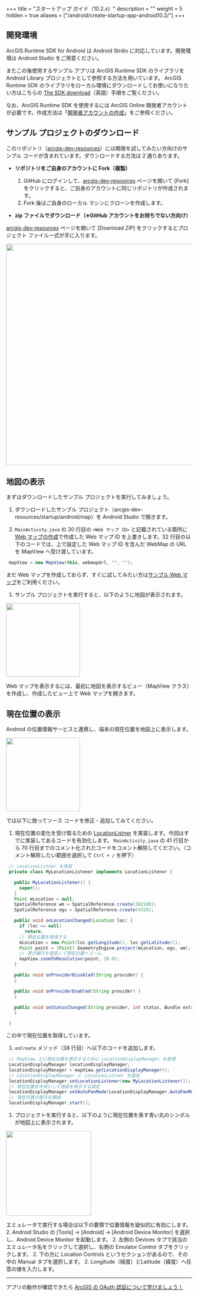 +++
title = "スタートアップ ガイド（10.2.x）"
description = ""
weight = 5
hidden = true
aliases = ["/android/create-startup-app-android10.2/"]
+++

## 開発環境

ArcGIS Runtime SDK for Android は Android Strdio に対応しています。開発環境は Android Studio をご用意ください。

またこの後使用するサンプル アプリは ArcGIS Runtime SDK のライブラリを Android Library プロジェクトとして参照する方法を用いています。
ArcGIS Runtime SDK のライブラリをローカル環境にダウンロードしてお使いになりたい方はこちらの [The SDK download](https://developers.arcgis.com/android/guide/install-and-set-up.htm#ESRI_SECTION1_4108D3B809C54DD4A0BD37E6397EBFA8)（英語）手順をご覧ください。

なお、ArcGIS Runtime SDK を使用するには ArcGIS Online 開発者アカウントが必要です。作成方法は「[開発者アカウントの作成](../../get-dev-account)」をご参照ください。


## サンプル プロジェクトのダウンロード

このリポジトリ（[arcgis-dev-resources](https://github.com/EsriJapan/arcgis-dev-resources)）には開発を試してみたい方向けのサンプル コードが含まれています。ダウンロードする方法は 2 通りあります。

* __リポジトリをご自身のアカウントに Fork（複製）__
  1. GitHub にログインして、[arcgis-dev-resources](https://github.com/EsriJapan/arcgis-dev-resources) ページを開いて [Fork] をクリックすると、ご自身のアカウントに同じリポジトリが作成されます。
  1. Fork 後はご自身のローカル マシンにクローンを作成します。

* __zip ファイルでダウンロード（※GitHub アカウントをお持ちでない方向け）__

 [arcgis-dev-resources](https://github.com/EsriJapan/arcgis-dev-resources) ページを開いて [Download ZIP] をクリックするとプロジェクト ファイル一式が手に入ります。

 <img src="http://apps.esrij.com/arcgis-dev/guide/img/startup-ios/sample-download.png" width="600px">

## 地図の表示

まずはダウンロードしたサンプル プロジェクトを実行してみましょう。

1. ダウンロードしたサンプル プロジェクト（arcgis-dev-resources/startup/android/map）を Android Studio で開きます。

1. `MainActivity.java` の 30 行目の `<Web マップ ID>` と記載されている箇所に [Web マップの作成](../../create-webmap)で作成した Web マップ ID を上書きします。32 行目の以下のコードでは、上で設定した Web マップ ID を含んだ WebMap の URL を MapView へ受け渡しています。
 ```java
  mapView = new MapView(this, webmapUrl, "", "");
 ```

 まだ Web マップを作成しておらず、すぐに試してみたい方は[サンプル Web マップ](https://www.arcgis.com/home/item.html?id=d3ffea931f4a455f9c3b6c2102e66eda)をご利用ください。

1. サンプル プロジェクトを実行すると、以下のように地図が表示されます。

 <img src="https://s3-ap-northeast-1.amazonaws.com/apps.esrij.com/arcgis-dev/guide/img/startup-android/WebMap.png" width="200px">

 Web マップを表示するには、最初に地図を表示するビュー（MapView クラス）を作成し、作成したビュー上で Web マップを開きます。

## 現在位置の表示

Android の位置情報サービスと連携し、端末の現在位置を地図上に表示します。

 <img src="https://s3-ap-northeast-1.amazonaws.com/apps.esrij.com/arcgis-dev/guide/img/startup-android/GPS.png" width="200px">

では以下に倣ってソース コードを修正・追加してみてください。

1. 現在位置の変化を受け取るための [LocationListner](http://developer.android.com/intl/ja/reference/android/location/LocationListener.html) を実装します。今回はすでに実装してあるコードを有効化します。
 `MainActivity.java` の 41 行目から 70 行目までのコメント化されたコードをコメント解除してください。（コメント解除したい範囲を選択して `Ctrl + /` を押下）
 ```java
  // LocationListner を実装
  private class MyLocationListener implements LocationListener {

    public MyLocationListener() {
      super();
    }
    Point mLocation = null;
    SpatialReference wm = SpatialReference.create(102100);
    SpatialReference egs = SpatialReference.create(4326);

    public void onLocationChanged(Location loc) {
      if (loc == null)
        return;
      // 現在位置を取得する
      mLocation = new Point(loc.getLongitude(), loc.getLatitude());
      Point point = (Point) GeometryEngine.project(mLocation, egs, wm);
      // 表示縮尺を設定して現在位置へズーム
      mapView.zoomToResolution(point, 20.0);
    }

    public void onProviderDisabled(String provider) {
    }

    public void onProviderEnabled(String provider) {
    }

    public void onStatusChanged(String provider, int status, Bundle extras) {
    }

  }
```
 この中で現在位置を取得しています。

1. `onCreate` メソッド（38 行目）へ以下のコードを追加します。
 ```java
  // MapView 上に現在位置を表示するために LocationDisplayManager を取得
  LocationDisplayManager locationDisplayManager;
  locationDisplayManager = mapView.getLocationDisplayManager();
  // LocationDisplayManager に LocationListner を設定
  locationDisplayManager.setLocationListener(new MyLocationListener());
  // 現在位置を中央にして地図を表示する設定
  locationDisplayManager.setAutoPanMode(LocationDisplayManager.AutoPanMode.LOCATION);
  // 現在位置の表示を開始
  locationDisplayManager.start();
 ```

1. プロジェクトを実行すると、以下のように現在位置を表す青い丸のシンボルが地図上に表示されます。
  <img src="https://s3-ap-northeast-1.amazonaws.com/apps.esrij.com/arcgis-dev/guide/img/startup-android/Android_GPS.gif" width="230px">

 エミュレータで実行する場合は以下の要領で位置情報を疑似的に有効にします。
 2. Android Studio の [Tools] → [Android] → [Android Device Monitor] を選択し、Android Device Monitor を起動します。
 2. 左側の Devices タブで該当のエミュレータ名をクリックして選択し、右側の Emulator Control タブをクリックします。
 2. 下の方に Location Controls というセクションがあるので、その中の Manual タブを選択します。
 2. Longitude（経度）とLatitude（緯度）へ任意の値を入力します。

---

アプリの動作が確認できたら [ArcGIS の OAuth 認証について学びましょう！](../../authentication)
